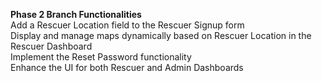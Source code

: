 <b>Phase 2 Branch Functionalities</b> <br>
Add a Rescuer Location field to the Rescuer Signup form <br>
Display and manage maps dynamically based on Rescuer Location in the Rescuer Dashboard <br>
Implement the Reset Password functionality <br>
Enhance the UI for both Rescuer and Admin Dashboards <br>
